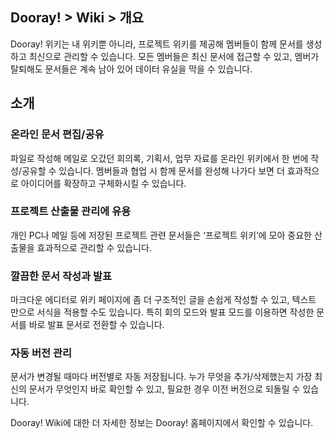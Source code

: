 ## Dooray! > Wiki > 개요

Dooray! 위키는 내 위키뿐 아니라, 프로젝트 위키를 제공해 멤버들이 함께 문서를 생성하고 최신으로 관리할 수 있습니다.
모든 멤버들은 최신 문서에 접근할 수 있고, 멤버가 탈퇴해도 문서들은 계속 남아 있어 데이터 유실을 막을 수 있습니다.



## 소개
### 온라인 문서 편집/공유
파일로 작성해 메일로 오갔던 회의록, 기획서, 업무 자료를 온라인 위키에서 한 번에 작성/공유할 수 있습니다. 
멤버들과 협업 시 함께 문서를 완성해 나가다 보면 더 효과적으로 아이디어를 확장하고 구체화시킬 수 있습니다.
  
### 프로젝트 산출물 관리에 유용
개인 PC나 메일 등에 저장된 프로젝트 관련 문서들은 ‘프로젝트 위키’에 모아 중요한 산출물을 효과적으로 관리할 수 있습니다.

### 깔끔한 문서 작성과 발표 
마크다운 에디터로 위키 페이지에 좀 더 구조적인 글을 손쉽게 작성할 수 있고, 텍스트 만으로 서식을 적용할 수도 있습니다.
특히 회의 모드와 발표 모드를 이용하면 작성한 문서를 바로 발표 문서로 전환할 수 있습니다.

### 자동 버전 관리
문서가 변경될 때마다 버전별로 자동 저장됩니다.
누가 무엇을 추가/삭제했는지 가장 최신의 문서가 무엇인지 바로 확인할 수 있고, 필요한 경우 이전 버전으로 되돌릴 수 있습니다.

Dooray! Wiki에 대한 더 자세한 정보는 Dooray! 홈페이지에서 확인할 수 있습니다.



